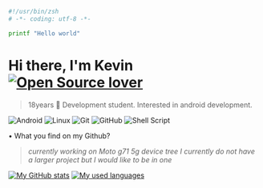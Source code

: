 ```bash
#!/usr/bin/zsh
# -*- coding: utf-8 -*-

printf "Hello world"
```

# Hi there, I'm Kevin [![Open Source lover](https://badges.frapsoft.com/os/v1/open-source.svg?v=102)](https://github.com/ellerbrock/open-source-badge/)
> 18years 🥇
> Development student.
> Interested in android development.

<img alt="Android" src="https://img.shields.io/badge/Android-3DDC84?style=for-the-badge&logo=android&logoColor=white" /> <img alt="Linux" src="https://img.shields.io/badge/Linux-FCC624?style=for-the-badge&logo=linux&logoColor=black"> <img alt="Git" src="https://img.shields.io/badge/git-%23F05033.svg?style=for-the-badge&logo=git&logoColor=white"/> <img alt="GitHub" src="https://img.shields.io/badge/github-%23121011.svg?style=for-the-badge&logo=github&logoColor=white"/> <img alt="Shell Script" src="https://img.shields.io/badge/shell_script-%23121011.svg?style=for-the-badge&logo=gnu-bash&logoColor=white"/>

• What you find on my Github?
> *currently working on Moto g71 5g device tree*
> *I currently do not have a larger project but I would like to be in one*

[![My GitHub stats](https://github-readme-stats-git-masterrstaa-rickstaa.vercel.app/api?username=KevinFrax&show_icons=true&theme=github_dark&hide_border=true)](https://github.com/KevinFrax)
[![My used languages](https://github-readme-stats-git-masterrstaa-rickstaa.vercel.app/api/top-langs/?username=KevinFrax&langs_count=8&theme=github_dark&hide_border=true&layout=compact)](https://github.com/KevinFrax)
